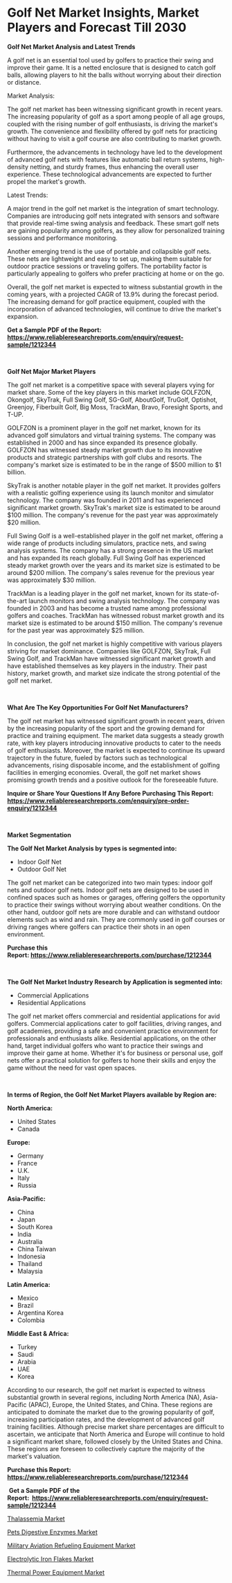 <p><h1>Golf Net Market Insights, Market Players and Forecast Till 2030</h1></p><p><strong>Golf Net Market Analysis and Latest Trends</strong></p>
<p><p>A golf net is an essential tool used by golfers to practice their swing and improve their game. It is a netted enclosure that is designed to catch golf balls, allowing players to hit the balls without worrying about their direction or distance.</p><p>Market Analysis:</p><p>The golf net market has been witnessing significant growth in recent years. The increasing popularity of golf as a sport among people of all age groups, coupled with the rising number of golf enthusiasts, is driving the market's growth. The convenience and flexibility offered by golf nets for practicing without having to visit a golf course are also contributing to market growth.</p><p>Furthermore, the advancements in technology have led to the development of advanced golf nets with features like automatic ball return systems, high-density netting, and sturdy frames, thus enhancing the overall user experience. These technological advancements are expected to further propel the market's growth.</p><p>Latest Trends:</p><p>A major trend in the golf net market is the integration of smart technology. Companies are introducing golf nets integrated with sensors and software that provide real-time swing analysis and feedback. These smart golf nets are gaining popularity among golfers, as they allow for personalized training sessions and performance monitoring.</p><p>Another emerging trend is the use of portable and collapsible golf nets. These nets are lightweight and easy to set up, making them suitable for outdoor practice sessions or traveling golfers. The portability factor is particularly appealing to golfers who prefer practicing at home or on the go.</p><p>Overall, the golf net market is expected to witness substantial growth in the coming years, with a projected CAGR of 13.9% during the forecast period. The increasing demand for golf practice equipment, coupled with the incorporation of advanced technologies, will continue to drive the market's expansion.</p></p>
<p><strong>Get a Sample PDF of the Report:&nbsp; <a href="https://www.reliableresearchreports.com/enquiry/request-sample/1212344">https://www.reliableresearchreports.com/enquiry/request-sample/1212344</a></strong></p>
<p>&nbsp;</p>
<p><strong>Golf Net Major Market Players</strong></p>
<p><p>The golf net market is a competitive space with several players vying for market share. Some of the key players in this market include GOLFZON, Okongolf, SkyTrak, Full Swing Golf, SG-Golf, AboutGolf, TruGolf, Optishot, Greenjoy, Fiberbuilt Golf, Big Moss, TrackMan, Bravo, Foresight Sports, and T-UP.</p><p>GOLFZON is a prominent player in the golf net market, known for its advanced golf simulators and virtual training systems. The company was established in 2000 and has since expanded its presence globally. GOLFZON has witnessed steady market growth due to its innovative products and strategic partnerships with golf clubs and resorts. The company's market size is estimated to be in the range of $500 million to $1 billion.</p><p>SkyTrak is another notable player in the golf net market. It provides golfers with a realistic golfing experience using its launch monitor and simulator technology. The company was founded in 2011 and has experienced significant market growth. SkyTrak's market size is estimated to be around $100 million. The company's revenue for the past year was approximately $20 million.</p><p>Full Swing Golf is a well-established player in the golf net market, offering a wide range of products including simulators, practice nets, and swing analysis systems. The company has a strong presence in the US market and has expanded its reach globally. Full Swing Golf has experienced steady market growth over the years and its market size is estimated to be around $200 million. The company's sales revenue for the previous year was approximately $30 million.</p><p>TrackMan is a leading player in the golf net market, known for its state-of-the-art launch monitors and swing analysis technology. The company was founded in 2003 and has become a trusted name among professional golfers and coaches. TrackMan has witnessed robust market growth and its market size is estimated to be around $150 million. The company's revenue for the past year was approximately $25 million.</p><p>In conclusion, the golf net market is highly competitive with various players striving for market dominance. Companies like GOLFZON, SkyTrak, Full Swing Golf, and TrackMan have witnessed significant market growth and have established themselves as key players in the industry. Their past history, market growth, and market size indicate the strong potential of the golf net market.</p></p>
<p>&nbsp;</p>
<p><strong>What Are The Key Opportunities For Golf Net Manufacturers?</strong></p>
<p><p>The golf net market has witnessed significant growth in recent years, driven by the increasing popularity of the sport and the growing demand for practice and training equipment. The market data suggests a steady growth rate, with key players introducing innovative products to cater to the needs of golf enthusiasts. Moreover, the market is expected to continue its upward trajectory in the future, fueled by factors such as technological advancements, rising disposable income, and the establishment of golfing facilities in emerging economies. Overall, the golf net market shows promising growth trends and a positive outlook for the foreseeable future.</p></p>
<p><strong>Inquire or Share Your Questions If Any Before Purchasing This Report: <a href="https://www.reliableresearchreports.com/enquiry/pre-order-enquiry/1212344">https://www.reliableresearchreports.com/enquiry/pre-order-enquiry/1212344</a></strong></p>
<p>&nbsp;</p>
<p><strong>Market Segmentation</strong></p>
<p><strong>The Golf Net Market Analysis by types is segmented into:</strong></p>
<p><ul><li>Indoor Golf Net</li><li>Outdoor Golf Net</li></ul></p>
<p><p>The golf net market can be categorized into two main types: indoor golf nets and outdoor golf nets. Indoor golf nets are designed to be used in confined spaces such as homes or garages, offering golfers the opportunity to practice their swings without worrying about weather conditions. On the other hand, outdoor golf nets are more durable and can withstand outdoor elements such as wind and rain. They are commonly used in golf courses or driving ranges where golfers can practice their shots in an open environment.</p></p>
<p><strong>Purchase this Report:&nbsp;<a href="https://www.reliableresearchreports.com/purchase/1212344">https://www.reliableresearchreports.com/purchase/1212344</a></strong></p>
<p>&nbsp;</p>
<p><strong>The Golf Net Market Industry Research by Application is segmented into:</strong></p>
<p><ul><li>Commercial Applications</li><li>Residential Applications</li></ul></p>
<p><p>The golf net market offers commercial and residential applications for avid golfers. Commercial applications cater to golf facilities, driving ranges, and golf academies, providing a safe and convenient practice environment for professionals and enthusiasts alike. Residential applications, on the other hand, target individual golfers who want to practice their swings and improve their game at home. Whether it's for business or personal use, golf nets offer a practical solution for golfers to hone their skills and enjoy the game without the need for vast open spaces.</p></p>
<p>&nbsp;</p>
<p><strong>In terms of Region, the Golf Net Market Players available by Region are:</strong></p>
<p>
    <p> <strong> North America: </strong>
        <ul>
            <li>United States</li>
            <li>Canada</li>
        </ul>
        </p> 
    <p> <strong> Europe: </strong>
        <ul>
            <li>Germany</li>
            <li>France</li>
            <li>U.K.</li>
            <li>Italy</li>
            <li>Russia</li>
        </ul>
        </p> 
    <p> <strong> Asia-Pacific: </strong>
        <ul>
            <li>China</li>
            <li>Japan</li>
            <li>South Korea</li>
            <li>India</li>
            <li>Australia</li>
            <li>China Taiwan</li>
            <li>Indonesia</li>
            <li>Thailand</li>
            <li>Malaysia</li>
        </ul>
        </p> 
    <p> <strong> Latin America: </strong>
        <ul>
            <li>Mexico</li>
            <li>Brazil</li>
            <li>Argentina Korea</li>
            <li>Colombia</li>
        </ul>
        </p> 
    <p> <strong> Middle East & Africa: </strong>
        <ul>
            <li>Turkey</li>
            <li>Saudi</li>
            <li>Arabia</li>
            <li>UAE</li>
            <li>Korea</li>
        </ul>
    </p>
    </p>
<p><p>According to our research, the golf net market is expected to witness substantial growth in several regions, including North America (NA), Asia-Pacific (APAC), Europe, the United States, and China. These regions are anticipated to dominate the market due to the growing popularity of golf, increasing participation rates, and the development of advanced golf training facilities. Although precise market share percentages are difficult to ascertain, we anticipate that North America and Europe will continue to hold a significant market share, followed closely by the United States and China. These regions are foreseen to collectively capture the majority of the market's valuation.</p></p>
<p><strong>Purchase this Report: <a href="https://www.reliableresearchreports.com/purchase/1212344">https://www.reliableresearchreports.com/purchase/1212344</a></strong></p>
<p>&nbsp;<strong>Get a Sample PDF of the Report:&nbsp;&nbsp;<a href="https://www.reliableresearchreports.com/enquiry/request-sample/1212344">https://www.reliableresearchreports.com/enquiry/request-sample/1212344</a></strong></p>
<p><strong></strong></p>
<p><p><a href="https://www.linkedin.com/pulse/thalassemia-market-insights-players-forecast-till-2030-zephyr-brand-wiqye/">Thalassemia Market</a></p><p><a href="https://github.com/Krish2023na/Market-Research-Report-List-1/blob/main/pets-digestive-enzymes-market.md">Pets Digestive Enzymes Market</a></p><p><a href="https://github.com/kuntayevaz/Market-Research-Report-List-1/blob/main/military-aviation-refueling-equipment-market.md">Military Aviation Refueling Equipment Market</a></p><p><a href="https://medium.com/@rachaelward34/electrolytic-iron-flakes-market-size-growth-forecast-2023-2030-13974ddc2e02">Electrolytic Iron Flakes Market</a></p><p><a href="https://medium.com/@bhumi.technologiesmumbai/thermal-power-equipment-market-size-growth-forecast-2023-2030-b450a6071399">Thermal Power Equipment Market</a></p></p>